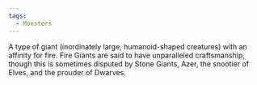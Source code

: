 ```yaml
---
tags:
  - Monsters
---
```

A type of giant (inordinately large, humanoid-shaped creatures) with an affinity for fire. Fire Giants are said to have unparalleled craftsmanship, though this is sometimes disputed by Stone Giants, Azer, the snootier of Elves, and the prouder of Dwarves.